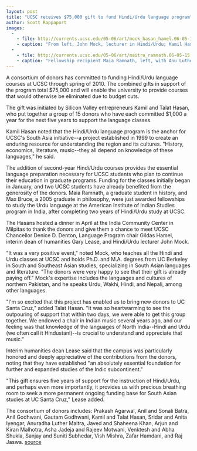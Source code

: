 ```yaml
---
layout: post
title: "UCSC receives $75,000 gift to fund Hindi/Urdu language program"
author: Scott Rappaport
images:
  -
    - file: http://currents.ucsc.edu/05-06/art/mock_hasan_hamel.06-05-15.jpg
    - caption: "From left, John Mock, lecturer in Hindi/Urdu; Kamil Hasan, UCSC Foundation trustee and donor; and Gildas Hamel, director of the Language Program) Photos: Rachel Click"
  -
    - file: http://currents.ucsc.edu/05-06/art/maitra_ramnath.06-05-15.jpg
    - caption: "Fellowship recipient Maia Ramnath, left, with Anu Luther Maitra, president of UCSC Foundation and donor"
---
```


A consortium of donors has committed to funding Hindi/Urdu language courses at UCSC through spring of 2010. The combined gifts in support of the program total $75,000 and will enable the university to provide courses that would otherwise be eliminated due to budget cuts.

The gift was initiated by Silicon Valley entrepreneurs Kamil and Talat Hasan, who put together a group of 15 donors who have each committed $1,000 a year for the next five years to support the language classes.

Kamil Hasan noted that the Hindi/Urdu language program is the anchor for UCSC's South Asia initiative--a project established in 1999 to create an enduring resource for understanding the region and its cultures. "History, economics, literature, music--they all depend on knowledge of these languages," he said.

The addition of second-year Hindi/Urdu courses provides the essential language preparation necessary for UCSC students who plan to continue their education in graduate programs. Funding for the classes initially began in January, and two UCSC students have already benefited from the generosity of the donors. Maia Ramnath, a graduate student in history, and Max Bruce, a 2005 graduate in philosophy, were just awarded fellowships to study the Urdu language at the American Institute of Indian Studies program in India, after completing two years of Hindi/Urdu study at UCSC.

The Hasans hosted a dinner in April at the India Community Center in Milpitas to thank the donors and give them a chance to meet UCSC Chancellor Denice D. Denton, Language Program chair Gildas Hamel, interim dean of humanities Gary Lease, and Hindi/Urdu lecturer John Mock.

"It was a very positive event," noted Mock, who teaches all the Hindi and Urdu classes at UCSC and holds Ph.D. and M.A. degrees from UC Berkeley in South and Southeast Asian studies, specializing in South Asian languages and literature. "The donors were very happy to see that their gift is already paying off." Mock's expertise includes the languages and cultures of northern Pakistan, and he speaks Urdu, Wakhi, Hindi, and Nepali, among other languages.

"I'm so excited that this project has enabled us to bring new donors to UC Santa Cruz," added Talat Hasan. "It was so heartwarming to see the outpouring of support that within two days, we were able to get this group together. We endowed a chair in Indian music several years ago, and our feeling was that knowledge of the languages of North India--Hindi and Urdu (we often call it Hindustani)--is crucial to understand and appreciate that music."

Interim humanities dean Lease said that the campus was particularly honored and deeply appreciative of the contributions from the donors, noting that they have established "an absolutely essential foundation for further and expanded studies of the Indic subcontinent."

"This gift ensures five years of support for the instruction of Hindi/Urdu, and perhaps even more importantly, it provides us with precious breathing room to seek a more permanent ongoing funding base for South Asian studies at UC Santa Cruz," Lease added.

The consortium of donors includes: Prakash Agarwal, Anil and Sonali Batra, Anil Godhwani, Gautam Godhwani, Kamil and Talat Hasan, Sridar and Anita Iyengar, Anuradha Luther Maitra, Javed and Shaheena Khan, Arjun and Kiran Malhotra, Asha Jadeja and Rajeev Motwani, Venktesh and Abha Shukla, Sanjay and Suniti Subhedar, Vish Mishra, Zafar Hamdani, and Raj Jaswa.
[source](http://www1.ucsc.edu/currents/05-06/05-15/languages.asp "Permalink to languages")
